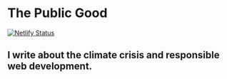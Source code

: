 # The Public Good
[![Netlify Status](https://api.netlify.com/api/v1/badges/95741ee3-ab8b-47f4-a4ca-b039765160f1/deploy-status)](https://app.netlify.com/sites/snapdragon-retrieval/deploys)

## I write about the climate crisis and responsible web development.